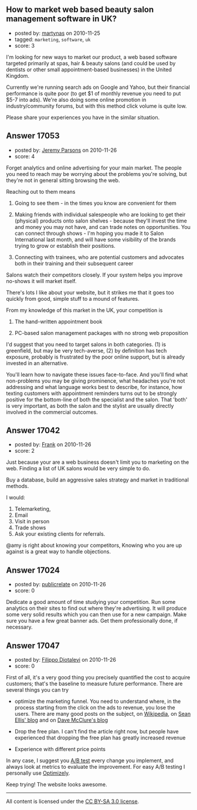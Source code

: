 ## How to market web based beauty salon management software in UK?

- posted by: [martynas](https://stackexchange.com/users/-1/5592-martynas) on 2010-11-25
- tagged: `marketing`, `software`, `uk`
- score: 3

I'm looking for new ways to market our product, a web based software targeted primarily at spas, hair & beauty salons (and could be used by dentists or other small appointment-based businesses) in the United Kingdom.

Currently we're running search ads on Google and Yahoo, but their financial performance is quite poor (to get $1 of monthly revenue you need to put $5-7 into ads). We're also doing some online promotion in industry/community forums, but with this method click volume is quite low.

Please share your experiences you have in the similar situation.


## Answer 17053

- posted by: [Jeremy Parsons](https://stackexchange.com/users/-1/4291-jeremy-parsons) on 2010-11-26
- score: 4

Forget analytics and online advertising for your main market. The people you need to reach may be worrying about the problems you're solving, but they're not in general sitting browsing the web. 

Reaching out to them means 

1. Going to see them - in the times you know are convenient for them

2. Making friends with individual salespeople who are looking to get their (physical) products onto salon shelves - because they'll invest the time and money you may not have, and can trade notes on opportunities. You can connect through shows - I'm hoping you made it to Salon International last month, and will have some visibility of the brands trying to grow or establish their positions.

3. Connecting with trainees, who are potential customers and advocates both in their training and their subsequent career

Salons watch their competitors closely. If your system helps you improve no-shows it will market itself.

There's lots I like about your website, but it strikes me that it goes too quickly from good, simple stuff to a mound of features.

From my knowledge of this market in the UK, your competition is

1. The hand-written appointment book

2. PC-based salon management packages with no strong web proposition

I'd suggest that you need to target salons in both categories. (1) is greenfield, but may be very tech-averse, (2) by definition has tech exposure, probably is frustrated by the poor online support, but is already invested in an alternative.

You'll learn how to navigate these issues face-to-face. And you'll find what non-problems you may be giving prominence, what headaches you're not addressing and what language works best to describe, for instance, how texting customers with appointment reminders turns out to be strongly positive for the bottom-line of both the specialist and the salon. That 'both' is very important, as both the salon and the stylist are usually directly involved in the commercial outcomes.


## Answer 17042

- posted by: [Frank](https://stackexchange.com/users/-1/4858-frank) on 2010-11-26
- score: 2

Just because your are a web business doesn't limit you to marketing on the web.
Finding a list of UK salons would be very simple to do.

Buy a database, build an aggressive sales strategy and market in traditional methods.

I would:
1. Telemarketing,
2. Email 
3. Visit in person
4. Trade shows
5. Ask your existing clients for referrals.

@amy is right about knowing your competitors,
Knowing who you are up against is a great way to handle objections.




## Answer 17024

- posted by: [publicrelate](https://stackexchange.com/users/-1/127-publicrelate) on 2010-11-26
- score: 0

Dedicate a good amount of time studying your competition.  Run some analytics on their sites to find out where they're advertising.  It will produce some very solid results which you can then use for a new campaign.  Make sure you have a few great banner ads.  Get them professionally done, if necessary.


## Answer 17047

- posted by: [Filippo Diotalevi](https://stackexchange.com/users/-1/4482-filippo-diotalevi) on 2010-11-26
- score: 0

<p>First of all, it's a very good thing you precisely quantified the cost to acquire customers; that's the baseline to measure future performance.
There are several things you can try</p>

<ul>
<li><p>optimize the marketing funnel. You need to understand where, in the process starting from the click on the ads to revenue, you lose the users. There are many good posts on the subject, on <a href="http://en.wikipedia.org/wiki/Purchase_funnel" rel="nofollow">Wikipedia</a>, on <a href="http://startup-marketing.com/the-startup-pyramid/" rel="nofollow">Sean Ellis' blog</a> and on <a href="http://500hats.typepad.com/500blogs/2010/01/startup-metrics-for-pirates-lean-startup-circle-jan-2010.html" rel="nofollow">Dave McClure's blog</a></p></li>
<li><p>Drop the free plan. I can't find the article right now, but people have experienced that dropping the free plan has greatly increased revenue</p></li>
<li><p>Experience with different price points</p></li>
</ul>

<p>In any case, I suggest you <a href="http://en.wikipedia.org/wiki/A/B_testing" rel="nofollow">A/B test</a> every change you implement, and always look at metrics to evaluate the improvement. For easy A/B testing I personally use <a href="http://www.optimizely.com/" rel="nofollow">Optimizely</a>.</p>

<p>Keep trying! The website looks awesome.</p>




---

All content is licensed under the [CC BY-SA 3.0 license](https://creativecommons.org/licenses/by-sa/3.0/).
